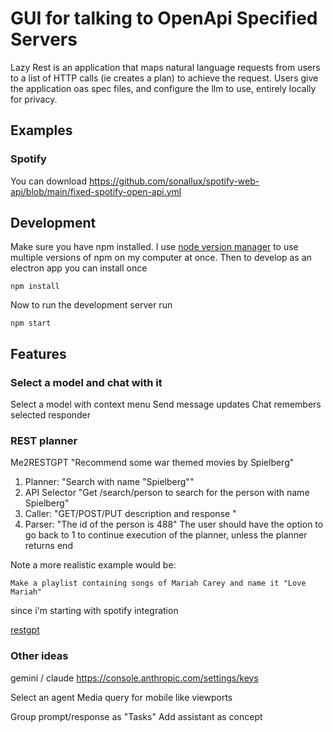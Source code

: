 # GUI for talking to OpenApi Specified Servers

Lazy Rest is an application that maps natural language requests from users to a list of HTTP calls (ie creates a plan) to achieve the request. Users give the application oas spec files, and configure the llm to use, entirely locally for privacy.

## Examples

### Spotify

You can download https://github.com/sonallux/spotify-web-api/blob/main/fixed-spotify-open-api.yml

## Development

Make sure you have npm installed. I
use [node version manager](https://github.com/nvm-sh/nvm?tab=readme-ov-file#installing-and-updating)
to use multiple versions of npm on my computer at once. Then to develop as an electron app you can install once

```shell
npm install 
```

Now to run the development server run

```shell
npm start
```

## Features

### Select a model and chat with it

Select a model with context menu
Send message updates
Chat remembers selected responder

### REST planner

Me2RESTGPT "Recommend some war themed movies by Spielberg"

1. Planner: "Search with name "Spielberg""
2. API Selector "Get /search/person to search for the person with name Spielberg"
3. Caller: "GET/POST/PUT description and response "
4. Parser: "The id of the person is 488"
   The user should have the option to go back to 1 to continue execution of the planner, unless the planner returns end

Note a more realistic example would be:

```
Make a playlist containing songs of Mariah Carey and name it "Love Mariah"
```

since i'm starting with spotify integration

[restgpt](https://restgpt.github.io/)

### Other ideas

gemini / claude
https://console.anthropic.com/settings/keys

Select an agent
Media query for mobile like viewports

Group prompt/response as "Tasks"
Add assistant as concept
